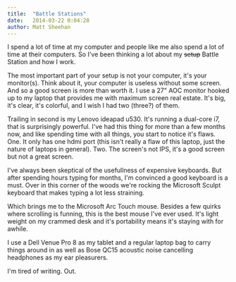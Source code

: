 ```yaml
---
title:  "Battle Stations"
date:   2014-03-22 0:04:28
author: Matt Sheehan
---
```



I spend a lot of time at my computer and people like me also spend a lot of time at their computers. So I've been thinking a lot about my <del>setup</del> Battle Station and how I work.

The most important part of your setup is not your computer, it's your monitor(s). Think about it, your computer is useless without some screen. And so a good screen is more than worth it. I use a 27" AOC monitor hooked up to my laptop that provides me with maximum screen real estate. It's big, it's clear, it's colorful, and I wish I had two (three?) of them.

Trailing in second is my Lenovo ideapad u530. It's running a dual-core i7, that is surprisingly powerful. I've had this thing for more than a few months now, and like spending time with all things, you start to notice it's flaws. One. It only has one hdmi port (this isn't really a flaw of this laptop, just the nature of laptops in general). Two. The screen's not IPS, it's a good screen but not a great screen.

I've always been skeptical of the usefullness of expensive keyboards. But after spending hours typing for months, I'm convinced a good keyboard is a must. Over in this corner of the woods we're rocking the Microsoft Sculpt keyboard that makes typing a lot less straining.

Which brings me to the Microsoft Arc Touch mouse. Besides a few quirks where scrolling is funning, this is the best mouse I've ever used. It's light weight on my crammed desk and it's portability means it's staying with for awhile.

I use a Dell Venue Pro 8 as my tablet and a regular laptop bag to carry things around in as well as Bose QC15 acoustic noise cancelling headphones as my ear pleasurers.

I'm tired of writing. Out.